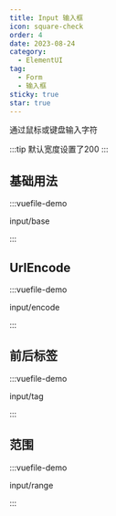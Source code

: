 ```yaml
---
title: Input 输入框
icon: square-check
order: 4
date: 2023-08-24
category:
  - ElementUI
tag:
  - Form
  - 输入框
sticky: true
star: true
---
```


通过鼠标或键盘输入字符

<!-- more -->
:::tip
默认宽度设置了200
:::

## 基础用法

:::vuefile-demo

input/base

:::

## UrlEncode

:::vuefile-demo

input/encode

:::

## 前后标签

:::vuefile-demo

input/tag

:::


## 范围

:::vuefile-demo

input/range

:::

